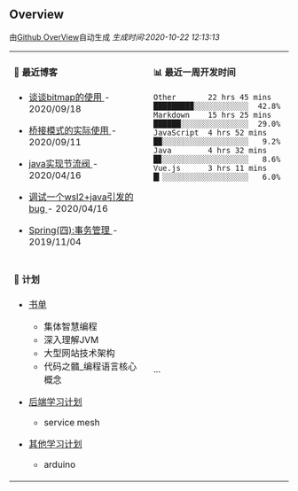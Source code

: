 
## Overview

由[Github OverView](https://github.com/0xcaffebabe/0xcaffebabe)自动生成 _生成时间:2020-10-22 12:13:13_

<table>

<tr>
<td valign="top" width="50%">

#### 📖 最近博客


* <a href="https://ismy.wang/%E7%AE%97%E6%B3%95/2020/09/18/%E8%B0%88%E8%B0%88bitmap%E7%9A%84%E4%BD%BF%E7%94%A8.html" target="_blank"> 谈谈bitmap的使用 </a> - 2020/09/18 

    
* <a href="https://ismy.wang/%E8%AE%BE%E8%AE%A1%E6%A8%A1%E5%BC%8F/2020/09/11/%E6%A1%A5%E6%8E%A5%E6%A8%A1%E5%BC%8F%E7%9A%84%E5%AE%9E%E9%99%85%E4%BD%BF%E7%94%A8.html" target="_blank"> 桥接模式的实际使用 </a> - 2020/09/11 

    
* <a href="https://ismy.wang/java/2020/04/16/JAVA%E5%AE%9E%E7%8E%B0%E8%8A%82%E6%B5%81%E9%98%80.html" target="_blank"> java实现节流阀 </a> - 2020/04/16 

    
* <a href="https://ismy.wang/%E6%97%A5%E5%B8%B8/2020/04/16/%E8%B0%83%E8%AF%95%E4%B8%80%E4%B8%AAwsl2+java%E5%BC%95%E5%8F%91%E7%9A%84bug.html" target="_blank"> 调试一个wsl2+java引发的bug </a> - 2020/04/16 

    
* <a href="https://ismy.wang/spring/2019/11/04/Spring-%E5%9B%9B-%E4%BA%8B%E5%8A%A1%E7%AE%A1%E7%90%86.html" target="_blank"> Spring(四):事务管理 </a> - 2019/11/04 

        

</td>

<td valign="top" width="50%">

#### 📊 最近一周开发时间

```
Other       22 hrs 45 mins ████████▉░░░░░░░░░░░░  42.8%
Markdown    15 hrs 25 mins ██████░░░░░░░░░░░░░░░  29.0%
JavaScript  4 hrs 52 mins  █▉░░░░░░░░░░░░░░░░░░░   9.2%
Java        4 hrs 32 mins  █▊░░░░░░░░░░░░░░░░░░░   8.6%
Vue.js      3 hrs 11 mins  █▎░░░░░░░░░░░░░░░░░░░   6.0%
```

</td>

</tr>

<tr>

<td valign="top" width="50%">

#### 📝 计划

- [书单](https://github.com/users/0xcaffebabe/projects/4)
  - 集体智慧编程
  - 深入理解JVM
  - 大型网站技术架构
  - 代码之髓_编程语言核心概念


- [后端学习计划](https://github.com/users/0xcaffebabe/projects/1)
  - service mesh


- [其他学习计划](https://github.com/users/0xcaffebabe/projects/3)
  - arduino


<td>
...
</td>

</tr>

</table>
